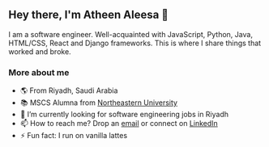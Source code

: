 ## Hey there, I'm Atheen Aleesa 👋

I am a software engineer. Well-acquainted with JavaScript, Python, Java, HTML/CSS, React and Django frameworks. This is where I share things that worked and broke.

<!--
**atheen/atheen** is a ✨ _special_ ✨ repository because its `README.md` (this file) appears on your GitHub profile.
-->

### More about me

- 🌎 From Riyadh, Saudi Arabia
- 📚 MSCS Alumna from [Northeastern University](https://northeastern.edu/)
- 🔭 I’m currently looking for software engineering jobs in Riyadh
- 📫 How to reach me? Drop an [email](mailto:aleesa.atheen@gmail.com) or connect on <a href = "https://www.linkedin.com/in/atheen-aleesa-750a07178/"> LinkedIn</a>
- ⚡ Fun fact: I run on vanilla lattes
